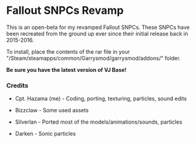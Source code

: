 # Fallout SNPCs Revamp

This is an open-beta for my revamped Fallout SNPCs. These SNPCs have been recreated from the ground up ever since their initial release back in 2015-2016.

To install, place the contents of the rar file in your "/Steam/steamapps/common/Garrysmod/garrysmod/addons/" folder.

**Be sure you have the latest version of VJ Base!**

### Credits

- Cpt. Hazama (me) - Coding, porting, texturing, particles, sound edits

- Bizzclaw - Some used assets

- Silverlan - Ported most of the models/animations/sounds, particles

- Darken - Sonic particles
